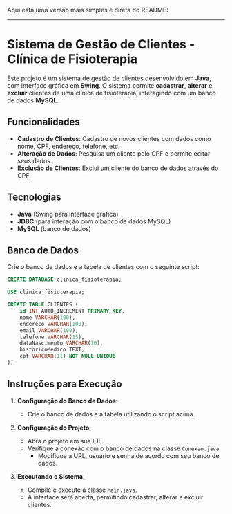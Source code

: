 Aqui está uma versão mais simples e direta do README:

---

# Sistema de Gestão de Clientes - Clínica de Fisioterapia

Este projeto é um sistema de gestão de clientes desenvolvido em **Java**, com interface gráfica em **Swing**. O sistema permite **cadastrar**, **alterar** e **excluir** clientes de uma clínica de fisioterapia, interagindo com um banco de dados **MySQL**.

## Funcionalidades

- **Cadastro de Clientes**: Cadastro de novos clientes com dados como nome, CPF, endereço, telefone, etc.
- **Alteração de Dados**: Pesquisa um cliente pelo CPF e permite editar seus dados.
- **Exclusão de Clientes**: Exclui um cliente do banco de dados através do CPF.

## Tecnologias

- **Java** (Swing para interface gráfica)
- **JDBC** (para interação com o banco de dados MySQL)
- **MySQL** (banco de dados)

## Banco de Dados

Crie o banco de dados e a tabela de clientes com o seguinte script:

```sql
CREATE DATABASE clinica_fisioterapia;

USE clinica_fisioterapia;

CREATE TABLE CLIENTES (
    id INT AUTO_INCREMENT PRIMARY KEY,
    nome VARCHAR(100),
    endereco VARCHAR(100),
    email VARCHAR(100),
    telefone VARCHAR(15),
    dataNascimento VARCHAR(10),
    historicoMedico TEXT,
    cpf VARCHAR(11) NOT NULL UNIQUE
);
```

## Instruções para Execução

1. **Configuração do Banco de Dados**:
   - Crie o banco de dados e a tabela utilizando o script acima.

2. **Configuração do Projeto**:
   - Abra o projeto em sua IDE.
   - Verifique a conexão com o banco de dados na classe `Conexao.java`. 
     - Modifique a URL, usuário e senha de acordo com seu banco de dados.

3. **Executando o Sistema**:
   - Compile e execute a classe `Main.java`.
   - A interface será aberta, permitindo cadastrar, alterar e excluir clientes.


